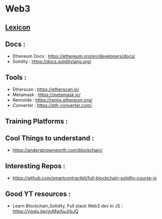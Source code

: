 # Web3

## [Lexicon](/lexicon.md) 

## Docs : 

- Ethereum Docs : https://ethereum.org/en/developers/docs/
- Solidity : https://docs.soliditylang.org/

## Tools :

- Etherscan : https://etherscan.io/
- Metamask : https://metamask.io/
- RemixIde : https://remix.ethereum.org/
- Converter : https://eth-converter.com/

## Training Platforms : 

## Cool Things to understand : 

- https://andersbrownworth.com/blockchain/

## Interesting Repos :

- https://github.com/smartcontractkit/full-blockchain-solidity-course-js

## Good YT resources : 

- Learn Blockchain,Solidity, Full stack Web3 dev in JS : https://youtu.be/gyMwXuJrbJQ

